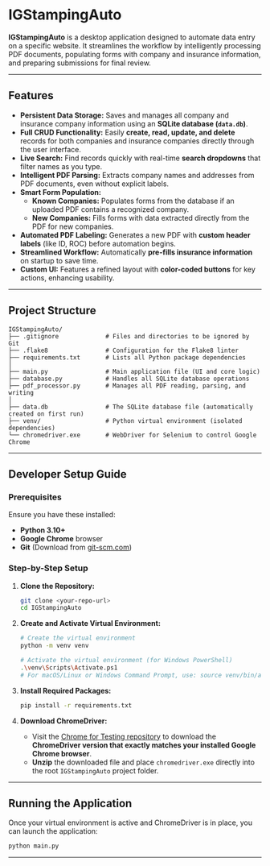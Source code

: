 # IGStampingAuto

**IGStampingAuto** is a desktop application designed to automate data entry on a specific website. It streamlines the workflow by intelligently processing PDF documents, populating forms with company and insurance information, and preparing submissions for final review.

---

## Features

* **Persistent Data Storage:** Saves and manages all company and insurance company information using an **SQLite database (`data.db`)**.
* **Full CRUD Functionality:** Easily **create, read, update, and delete** records for both companies and insurance companies directly through the user interface.
* **Live Search:** Find records quickly with real-time **search dropdowns** that filter names as you type.
* **Intelligent PDF Parsing:** Extracts company names and addresses from PDF documents, even without explicit labels.
* **Smart Form Population:**
    * **Known Companies:** Populates forms from the database if an uploaded PDF contains a recognized company.
    * **New Companies:** Fills forms with data extracted directly from the PDF for new companies.
* **Automated PDF Labeling:** Generates a new PDF with **custom header labels** (like ID, ROC) before automation begins.
* **Streamlined Workflow:** Automatically **pre-fills insurance information** on startup to save time.
* **Custom UI:** Features a refined layout with **color-coded buttons** for key actions, enhancing usability.

---

## Project Structure

```
IGStampingAuto/
├── .gitignore             # Files and directories to be ignored by Git
├── .flake8                # Configuration for the Flake8 linter
├── requirements.txt       # Lists all Python package dependencies
│
├── main.py                # Main application file (UI and core logic)
├── database.py            # Handles all SQLite database operations
├── pdf_processor.py       # Manages all PDF reading, parsing, and writing
│
├── data.db                # The SQLite database file (automatically created on first run)
├── venv/                  # Python virtual environment (isolated dependencies)
└── chromedriver.exe       # WebDriver for Selenium to control Google Chrome
```

---

## Developer Setup Guide

### Prerequisites

Ensure you have these installed:

* **Python 3.10+**
* **Google Chrome** browser
* **Git** (Download from [git-scm.com](https://git-scm.com/))

### Step-by-Step Setup

1.  **Clone the Repository:**
    ```bash
    git clone <your-repo-url>
    cd IGStampingAuto
    ```

2.  **Create and Activate Virtual Environment:**
    ```bash
    # Create the virtual environment
    python -m venv venv

    # Activate the virtual environment (for Windows PowerShell)
    .\venv\Scripts\Activate.ps1
    # For macOS/Linux or Windows Command Prompt, use: source venv/bin/activate
    ```

3.  **Install Required Packages:**
    ```bash
    pip install -r requirements.txt
    ```

4.  **Download ChromeDriver:**
    * Visit the [Chrome for Testing repository](https://googlechromelabs.github.io/chrome-for-testing/) to download the **ChromeDriver version that exactly matches your installed Google Chrome browser**.
    * **Unzip** the downloaded file and place `chromedriver.exe` directly into the root `IGStampingAuto` project folder.

---

## Running the Application

Once your virtual environment is active and ChromeDriver is in place, you can launch the application:

```bash
python main.py
```

---